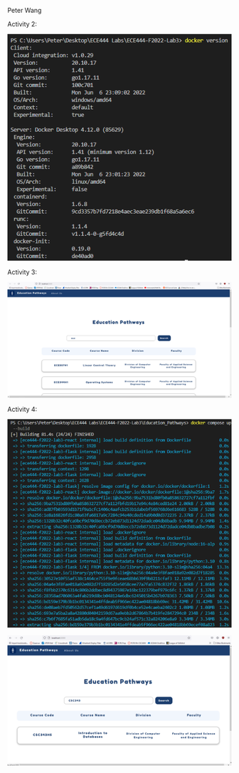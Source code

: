 Peter Wang

Activity 2:

![](images/Activity2.png)

Activity 3:

![](images/Activity3.png)

Activity 4:

![](images/Activity4.png)

![](images/Activity4a.png)